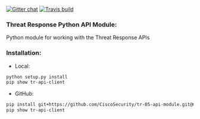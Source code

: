 [![Gitter chat](https://img.shields.io/badge/gitter-join%20chat-brightgreen.svg)](https://gitter.im/CiscoSecurity/Threat-Response "Gitter chat")
[![Travis build](https://travis-ci.org/CiscoSecurity/tr-05-api-module.svg?branch=master)](https://travis-ci.org/CiscoSecurity/tr-05-api-module)

### Threat Response Python API Module:

Python module for working with the Threat Response APIs

### Installation:

* Local:

```bash
python setup.py install
pip show tr-api-client
```

* GitHub:

```bash
pip install git+https://github.com/CiscoSecurity/tr-05-api-module.git@master
pip show tr-api-client
```
